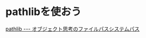 # pathlibを使おう

[pathlib --- オブジェクト思考のファイルパスシステムパス](https://docs.python.org/ja/3.13/library/pathlib.html)